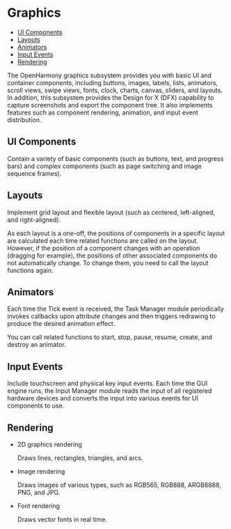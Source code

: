# Graphics<a name="EN-US_TOPIC_0000001051770388"></a>

-   [UI Components](#section1987017145112)
-   [Layouts](#section662016231612)
-   [Animators](#section73736284117)
-   [Input Events](#section672194012114)
-   [Rendering](#section14338859916)

The OpenHarmony graphics subsystem provides you with basic UI and container components, including buttons, images, labels, lists, animators, scroll views, swipe views, fonts, clock, charts, canvas, sliders, and layouts. In addition, this subsystem provides the Design for X \(DFX\) capability to capture screenshots and export the component tree. It also implements features such as component rendering, animation, and input event distribution.

## UI Components<a name="section1987017145112"></a>

Contain a variety of basic components \(such as buttons, text, and progress bars\) and complex components \(such as page switching and image sequence frames\).

## Layouts<a name="section662016231612"></a>

Implement grid layout and flexible layout \(such as centered, left-aligned, and right-aligned\).

As each layout is a one-off, the positions of components in a specific layout are calculated each time related functions are called on the layout. However, if the position of a component changes with an operation \(dragging for example\), the positions of other associated components do not automatically change. To change them, you need to call the layout functions again.

## Animators<a name="section73736284117"></a>

Each time the Tick event is received, the Task Manager module periodically invokes callbacks upon attribute changes and then triggers redrawing to produce the desired animation effect.

You can call related functions to start, stop, pause, resume, create, and destroy an animator.

## Input Events<a name="section672194012114"></a>

Include touchscreen and physical key input events. Each time the GUI engine runs, the Input Manager module reads the input of all registered hardware devices and converts the input into various events for UI components to use.

## Rendering<a name="section14338859916"></a>

-   2D graphics rendering

    Draws lines, rectangles, triangles, and arcs.


-   Image rendering

    Draws images of various types, such as RGB565, RGB888, ARGB8888, PNG, and JPG.


-   Font rendering

    Draws vector fonts in real time.


